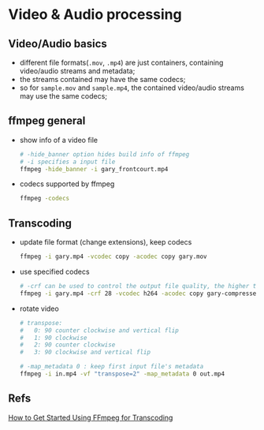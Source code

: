 # Video & Audio processing

## Video/Audio basics

- different file formats(`.mov`, `.mp4`) are just containers, containing video/audio streams and metadata;
- the streams contained may have the same codecs;
- so for `sample.mov` and `sample.mp4`, the contained video/audio streams may use the same codecs;

## ffmpeg general

- show info of a video file

  ```bash
  # -hide_banner option hides build info of ffmpeg
  # -i specifies a input file
  ffmpeg -hide_banner -i gary_frontcourt.mp4
  ```

- codecs supported by ffmpeg

  ```bash
  ffmpeg -codecs
  ```

## Transcoding

- update file format (change extensions), keep codecs

  ```bash
  ffmpeg -i gary.mp4 -vcodec copy -acodec copy gary.mov
  ```

- use specified codecs

  ```bash
  # -crf can be used to control the output file quality, the higher the value, the lower the output bitrate, and the smaller the output file (the value is usually between 18 to 24)
  ffmpeg -i gary.mp4 -crf 28 -vcodec h264 -acodec copy gary-compressed.mp4
  ```

- rotate video

  ```bash
  # transpose:
  #   0: 90 counter clockwise and vertical flip
  #   1: 90 clockwise
  #   2: 90 counter clockwise
  #   3: 90 clockwise and vertical flip

  # -map_metadata 0 : keep first input file's metadata
  ffmpeg -i in.mp4 -vf "transpose=2" -map_metadata 0 out.mp4
  ```

## Refs

[How to Get Started Using FFmpeg for Transcoding](https://www.youtube.com/watch?v=1ymYwSQFodU)
